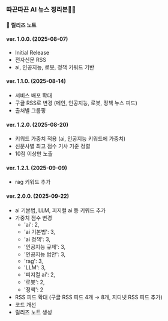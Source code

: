 ### 따끈따끈 AI 뉴스 정리본🤖✨
#### 📝 릴리즈 노트

#### ver. 1.0.0. (2025-08-07)
- Initial Release  
- 전자신문 RSS  
- ai, 인공지능, 로봇, 정책 키워드 기반  
#### ver. 1.1.0. (2025-08-14)
- 서비스 배포 확대  
- 구글 RSS로 변경 (메인, 인공지능, 로봇, 정책 뉴스 피드)  
- 출처별 그룹핑  
#### ver. 1.2.0. (2025-08-20)
- 키워드 가중치 적용 (ai, 인공지능 키워드에 가중치)  
- 신문사별 최고 점수 기사 기준 정렬  
- 10점 이상만 노출  
#### ver. 1.2.1. (2025-09-09)
- rag 키워드 추가  
#### ver. 2.0.0. (2025-09-22)
- ai 기본법, LLM, 피지컬 ai 등 키워드 추가  
- 가중치 점수 변경
  - 'ai': 2,
  - 'ai 기본법': 3,
  - 'ai 정책': 3,
  - '인공지능 규제': 3,
  - '인공지능 법안': 3,
  - 'rag': 3,
  - 'LLM': 3,
  - '피지컬 ai': 2,
  - '로봇': 2,
  - '정책': 2
- RSS 피드 확대 (구글 RSS 피드 4개 → 8개, 지디넷 RSS 피드 추가)  
- 코드 개선  
- 릴리즈 노트 생성  
